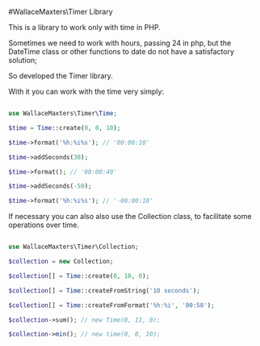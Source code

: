 #WallaceMaxters\Timer Library

This is a library to work only with time in PHP.

Sometimes we need to work with hours, passing 24 in php, but the DateTime class or other functions to date do not have a satisfactory solution;

So developed the Timer library.

With it you can work with the time very simply:


```php

use WallaceMaxters\Timer\Time;

$time = Time::create(0, 0, 10);

$time->format('%h:%i%s'); // '00:00:10'

$time->addSeconds(30);

$time->format(); // '00:00:40'

$time->addSeconds(-50);

$time->format('%h:%i%s'); // '-00:00:10'

```

If necessary you can also also use the Collection class, to facilitate some operations over time.

```php

use WallaceMaxters\Timer\Collection;

$collection = new Collection;

$collection[] = Time::create(0, 10, 0);

$collection[] = Time::createFromString('10 seconds');

$collection[] = Time::createFromFormat('%h:%i', '00:50');

$collection->sum(); // new Time(0, 11, 0);

$collection->min(); // new time(0, 0, 10); 

```